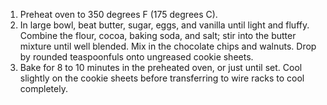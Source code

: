 1. Preheat oven to 350 degrees F (175 degrees C).
2. In large bowl, beat butter, sugar, eggs, and vanilla until light and fluffy. Combine the flour, cocoa, baking soda, and salt; stir into the butter mixture until well blended. Mix in the chocolate chips and walnuts. Drop by rounded teaspoonfuls onto ungreased cookie sheets.
3. Bake for 8 to 10 minutes in the preheated oven, or just until set. Cool slightly on the cookie sheets before transferring to wire racks to cool completely.